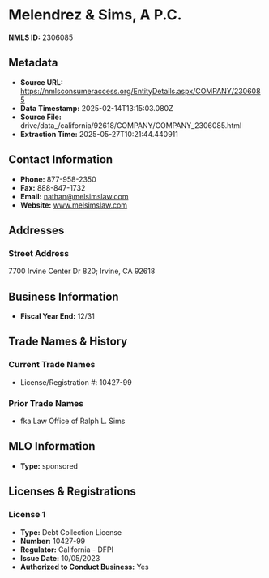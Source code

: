 # Melendrez & Sims, A P.C.

**NMLS ID:** 2306085

## Metadata
- **Source URL:** https://nmlsconsumeraccess.org/EntityDetails.aspx/COMPANY/2306085
- **Data Timestamp:** 2025-02-14T13:15:03.080Z
- **Source File:** drive/data_/california/92618/COMPANY/COMPANY_2306085.html
- **Extraction Time:** 2025-05-27T10:21:44.440911

## Contact Information
- **Phone:** 877-958-2350
- **Fax:** 888-847-1732
- **Email:** nathan@melsimslaw.com
- **Website:** www.melsimslaw.com

## Addresses
### Street Address
7700 Irvine Center Dr 820; Irvine, CA 92618

## Business Information
- **Fiscal Year End:** 12/31

## Trade Names & History
### Current Trade Names
- License/Registration #: 10427-99

### Prior Trade Names
- fka Law Office of Ralph L. Sims

## MLO Information
- **Type:** sponsored

## Licenses & Registrations

### License 1
- **Type:** Debt Collection License
- **Number:** 10427-99
- **Regulator:** California - DFPI
- **Issue Date:** 10/05/2023
- **Authorized to Conduct Business:** Yes

